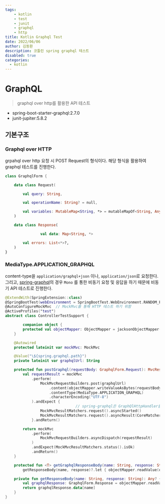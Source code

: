```yaml
---
tags: 
    - kotlin
    - test
    - junit
    - graphql 
    - http
title: Kotlin Graphql Test
date: 2022/06/06
author: 김동환
description: 코틀린 spring graphql 테스트
disabled: true
categories:
  - kotlin
---
```


# GraphQL

> graphql over http를 활용한 API 테스트
>

- spring-boot-starter-graphql:2.7.0
- junit-jupiter:5.8.2

## 기본구조

### Graphql over HTTP

grpahql over http 요청 시 POST Request의 형식이다. 해당 형식을 활용하여 graphql 테스트를 진행한다.

```kotlin
class GraphqlForm {

    data class Request(

        val query: String,

        val operationName: String? = null,

        val variables: MutableMap<String, *> = mutableMapOf<String, Any>()
    )

    data class Response(

				val data: Map<String, *>

        val errors: List<*>?,
    )
}
```

### MediaType.APPLICATION_GRAPHQL

content-type을 `application/graphql+json` 이나, `application/json`로 요청한다. 그리고, [spring-graphql](https://github.com/spring-projects/spring-graphql/blob/85ad5bbfb40006a39caa9f58395ab115e1d2e418/spring-graphql/src/main/java/org/springframework/graphql/server/webmvc/GraphQlHttpHandler.java)의 경우 `Mono` 를 통한 비동기 요청 및 응답을 하기 때문에 비동기 API 테스트로 진행한다.

```kotlin
@ExtendWith(SpringExtension::class)
@SpringBootTest(webEnvironment = SpringBootTest.WebEnvironment.RANDOM_PORT)
@AutoConfigureMockMvc  // MockMvc를 통해 HTTP 테스트 하기 위함
@ActiveProfiles("test")
abstract class ControllerTestSupport {

		companion object {
        protected val objectMapper: ObjectMapper = jacksonObjectMapper()
    }

    @Autowired
    protected lateinit var mockMvc: MockMvc

    @Value("\${spring.graphql.path}")
    private lateinit var graphqlUrl: String

    protected fun postGraphql(requestBody: GraphqlForm.Request): MvcResult {
        val requestResult = mockMvc
            .perform(
                MockMvcRequestBuilders.post(graphqlUrl)
                    .content(objectMapper.writeValueAsBytes(requestBody))
                    .contentType(MediaType.APPLICATION_GRAPHQL)
                    .characterEncoding("UTF-8")
            ).andExpect {
								// spring-graphql은 GraphQlHttpHandler를 활용하여 비동기 요청한다. 
                MockMvcResultMatchers.request().asyncStarted()
                MockMvcResultMatchers.request().asyncResult(CoreMatchers.notNullValue())
            }.andReturn()

        return mockMvc
            .perform(
                MockMvcRequestBuilders.asyncDispatch(requestResult)
            )
            .andExpect(MockMvcResultMatchers.status().isOk)
            .andReturn()
    }

    protected fun <T> getGraphqlResponseBody(name: String, response: String, clazz: Class<T>): T? =
        getResponseBody(name, response)?.let { objectMapper.readValue(objectMapper.writeValueAsString(it), clazz) }

    private fun getResponseBody(name: String, response: String): Any? {
        val graphqlResponse: GraphqlForm.Response = objectMapper.readValue(response)
        return graphqlResponse.data[name]
    }
}
```